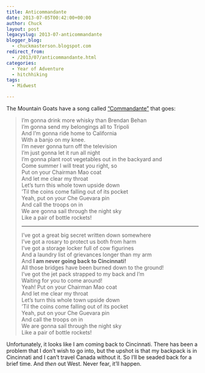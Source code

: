 ```yaml
---
title: Anticommandante
date: 2013-07-05T00:42:00+00:00
author: Chuck
layout: post
legacyslug: 2013-07-anticommandante
blogger_blog:
  - chuckmasterson.blogspot.com
redirect_from:
  - /2013/07/anticommandante.html
categories:
  - Year of Adventure
  - hitchhiking
tags:
  - Midwest

---
```


The Mountain Goats have a song called
[“Commandante”](https://www.youtube.com/watch?v=9pKO0gRdNeE) that
goes: 



> I’m gonna drink more whisky than Brendan Behan  
> I’m gonna send my belongings all to Tripoli  
> And I’m gonna ride home to California  
> With a banjo on my knee.  
> I’m never gonna turn off the television  
> I’m just gonna let it run all night  
> I’m gonna plant root vegetables out in the backyard and  
> Come summer I will treat you right, so  
> Put on your Chairman Mao coat  
> And let me clear my throat  
> Let’s turn this whole town upside down  
> ’Til the coins come falling out of its pocket  
> Yeah, put on your Che Guevara pin  
> And call the troops on in  
> We are gonna sail through the night sky  
> Like a pair of bottle rockets!
> 
> * * * 
>
> I’ve got a great big secret written down somewhere  
> I’ve got a rosary to protect us both from harm  
> I’ve got a storage locker full of cow figurines  
> And a laundry list of grievances longer than my arm  
> And **I am never going back to Cincinnati!**  
> All those bridges have been burned down to the ground!  
> I’ve got the jet pack strapped to my back and I’m  
> Waiting for you to come around!  
> Yeah! Put on your Chairman Mao coat  
> And let me clear my throat  
> Let’s turn this whole town upside down  
> ’Til the coins come falling out of its pocket  
> Yeah, put on your Che Guevara pin  
> And call the troops on in  
> We are gonna sail through the night sky  
> Like a pair of bottle rockets!

Unfortunately, it looks like I am coming back to Cincinnati. There has been a
problem that I don’t wish to go into, but the upshot is that my backpack
is in Cincinnati and I can’t travel Canada without it. So I’ll be
seaded back for a brief time. And *then* out West. Never fear,
it’ll happen.
